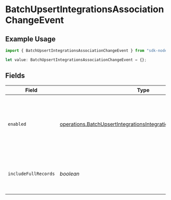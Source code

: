 # BatchUpsertIntegrationsAssociationChangeEvent

## Example Usage

```typescript
import { BatchUpsertIntegrationsAssociationChangeEvent } from "sdk-node-platform/models/operations";

let value: BatchUpsertIntegrationsAssociationChangeEvent = {};
```

## Fields

| Field                                                                                                                                                | Type                                                                                                                                                 | Required                                                                                                                                             | Description                                                                                                                                          |
| ---------------------------------------------------------------------------------------------------------------------------------------------------- | ---------------------------------------------------------------------------------------------------------------------------------------------------- | ---------------------------------------------------------------------------------------------------------------------------------------------------- | ---------------------------------------------------------------------------------------------------------------------------------------------------- |
| `enabled`                                                                                                                                            | [operations.BatchUpsertIntegrationsIntegrationsResponse200Enabled](../../models/operations/batchupsertintegrationsintegrationsresponse200enabled.md) | :heavy_minus_sign:                                                                                                                                   | If always, the integration will subscribe to association change events.                                                                              |
| `includeFullRecords`                                                                                                                                 | *boolean*                                                                                                                                            | :heavy_minus_sign:                                                                                                                                   | If true, the integration will include full records in the event payload.                                                                             |